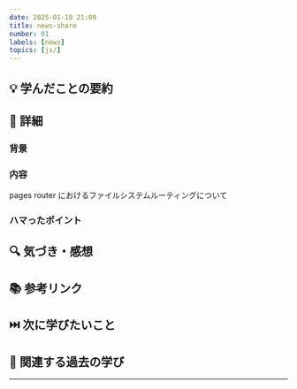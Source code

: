 ```yaml
---
date: 2025-01-18 21:09
title: news-share
number: 01
labels: [news]
topics: [js/]
---
```


## 💡 学んだことの要約

## 📝 詳細

### 背景

### 内容

pages router におけるファイルシステムルーティングについて

### ハマったポイント

## 🔍 気づき・感想

## 📚 参考リンク

## ⏭️ 次に学びたいこと

## 📌 関連する過去の学び

---

